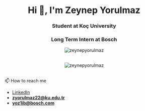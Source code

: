 
<h1 align="center">Hi 👋, I'm Zeynep Yorulmaz</h1>
<h3 align="center">Student at Koç University</h3>
<h3 align="center">Long Term Intern at Bosch</h3>
<p align="center"> <img src="https://komarev.com/ghpvc/?username=zeynepyorulmaz&label=Profile%20views&color=0e75b6&style=flat" alt="zeynepyorulmaz" /> </p>
<br>
<div align="center"><img align="center" src="https://github-readme-stats.vercel.app/api/top-langs?username=zeynepyorulmaz&show_icons=true&locale=en&layout=compact" alt="zeynepyorulmaz" /> </div>
<br>



📫 How to reach me
- <a href="www.linkedin.com/in/zeynepyorulmaz" target="_blank">LinkedIn</a>
- **zyorulmaz22@ku.edu.tr**
- **yoz1ib@bosch.com**



